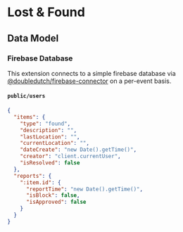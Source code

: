# Lost & Found

## Data Model

### Firebase Database

This extension connects to a simple firebase database via
[@doubledutch/firebase-connector](https://www.npmjs.com/package/@doubledutch/firebase-connector)
on a per-event basis.

#### `public/users`

```json
{
  "items": {
    "type": "found",
    "description": "",
    "lastLocation": "",
    "currentLocation": "",
    "dateCreate": "new Date().getTime()",
    "creator": "client.currentUser",
    "isResolved": false
  },
  "reports": {
    ":item.id": {
      "reportTime": "new Date().getTime()",
      "isBlock": false,
      "isApproved": false
    }
  }
}
```
